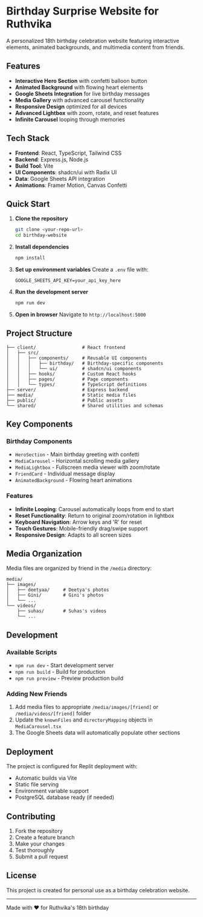 # Birthday Surprise Website for Ruthvika

A personalized 18th birthday celebration website featuring interactive elements, animated backgrounds, and multimedia content from friends.

## Features

- **Interactive Hero Section** with confetti balloon button
- **Animated Background** with flowing heart elements
- **Google Sheets Integration** for live birthday messages
- **Media Gallery** with advanced carousel functionality
- **Responsive Design** optimized for all devices
- **Advanced Lightbox** with zoom, rotate, and reset features
- **Infinite Carousel** looping through memories

## Tech Stack

- **Frontend**: React, TypeScript, Tailwind CSS
- **Backend**: Express.js, Node.js
- **Build Tool**: Vite
- **UI Components**: shadcn/ui with Radix UI
- **Data**: Google Sheets API integration
- **Animations**: Framer Motion, Canvas Confetti

## Quick Start

1. **Clone the repository**
   ```bash
   git clone <your-repo-url>
   cd birthday-website
   ```

2. **Install dependencies**
   ```bash
   npm install
   ```

3. **Set up environment variables**
   Create a `.env` file with:
   ```
   GOOGLE_SHEETS_API_KEY=your_api_key_here
   ```

4. **Run the development server**
   ```bash
   npm run dev
   ```

5. **Open in browser**
   Navigate to `http://localhost:5000`

## Project Structure

```
├── client/                 # React frontend
│   ├── src/
│   │   ├── components/     # Reusable UI components
│   │   │   ├── birthday/   # Birthday-specific components
│   │   │   └── ui/         # shadcn/ui components
│   │   ├── hooks/          # Custom React hooks
│   │   ├── pages/          # Page components
│   │   └── types/          # TypeScript definitions
├── server/                 # Express backend
├── media/                  # Static media files
├── public/                 # Public assets
└── shared/                 # Shared utilities and schemas
```

## Key Components

### Birthday Components
- `HeroSection` - Main birthday greeting with confetti
- `MediaCarousel` - Horizontal scrolling media gallery
- `MediaLightbox` - Fullscreen media viewer with zoom/rotate
- `FriendCard` - Individual message display
- `AnimatedBackground` - Flowing heart animations

### Features
- **Infinite Looping**: Carousel automatically loops from end to start
- **Reset Functionality**: Return to original zoom/rotation in lightbox
- **Keyboard Navigation**: Arrow keys and 'R' for reset
- **Touch Gestures**: Mobile-friendly drag/swipe support
- **Responsive Design**: Adapts to all screen sizes

## Media Organization

Media files are organized by friend in the `/media` directory:
```
media/
├── images/
│   ├── deetyaa/     # Deetya's photos
│   ├── Gini/        # Gini's photos
│   └── ...
└── videos/
    ├── suhas/       # Suhas's videos
    └── ...
```

## Development

### Available Scripts
- `npm run dev` - Start development server
- `npm run build` - Build for production
- `npm run preview` - Preview production build

### Adding New Friends
1. Add media files to appropriate `/media/images/[friend]` or `/media/videos/[friend]` folder
2. Update the `knownFiles` and `directoryMapping` objects in `MediaCarousel.tsx`
3. The Google Sheets data will automatically populate other sections

## Deployment

The project is configured for Replit deployment with:
- Automatic builds via Vite
- Static file serving
- Environment variable support
- PostgreSQL database ready (if needed)

## Contributing

1. Fork the repository
2. Create a feature branch
3. Make your changes
4. Test thoroughly
5. Submit a pull request

## License

This project is created for personal use as a birthday celebration website.

---

Made with ❤️ for Ruthvika's 18th birthday